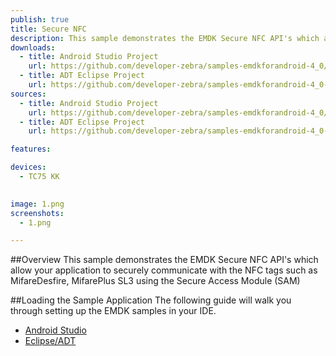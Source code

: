 ```yaml
---
publish: true
title: Secure NFC
description: This sample demonstrates the EMDK Secure NFC API's which allow your application to securely communicate with the NFC tags such as MifareDesfire, MifarePlus SL3 using the Secure Access Module (SAM)
downloads:
  - title: Android Studio Project
    url: https://github.com/developer-zebra/samples-emdkforandroid-4_0/archive/SecureNFCSample1.zip  
  - title: ADT Eclipse Project
    url: https://github.com/developer-zebra/samples-emdkforandroid-4_0-ADT/archive/SecureNFCSample1.zip   
sources:
  - title: Android Studio Project
    url: https://github.com/developer-zebra/samples-emdkforandroid-4_0/tree/SecureNFCSample1
  - title: ADT Eclipse Project
    url: https://github.com/developer-zebra/samples-emdkforandroid-4_0-ADT/tree/SecureNFCSample1

features: 

devices: 
  - TC75 KK 

  
image: 1.png
screenshots: 
  - 1.png

---
```



##Overview
This sample demonstrates the EMDK Secure NFC API's which allow your application to securely communicate with the NFC tags such as MifareDesfire, MifarePlus SL3 using the Secure Access Module (SAM)

##Loading the Sample Application
The following guide will walk you through setting up the EMDK samples in your IDE.

* [Android Studio](/emdk-for-android/4-0/guide/emdksamples_androidstudio)
* [Eclipse/ADT](/emdk-for-android/4-0/guide/emdksamples_eclipse)